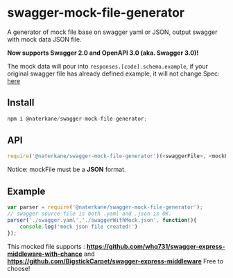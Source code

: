 # swagger-mock-file-generator
A generator of mock file base on swagger yaml or JSON, output swagger with mock data JSON file.

**Now supports Swagger 2.0 and OpenAPI 3.0 (aka. Swagger 3.0)!**

The mock data will pour into  ````responses.[code].schema.example````, if your original swagger file has already defined example, it will not change
Spec: [here](https://github.com/OAI/OpenAPI-Specification/blob/master/versions/2.0.md#fixed-fields-13)
## Install
````javascript
npm i @naterkane/swagger-mock-file-generator;
````
## API
````javascript
require('@naterkane/swagger-mock-file-generator')(<swaggerFile>, <mockFile>[, callback])
````
Notice: mockFile must be a **JSON** format.
## Example
````javascript
var parser = require('@naterkane/swagger-mock-file-generator');
// swagger source file is both .yaml and .json is OK.
parser('./swagger.yaml','./swaggerWithMock.json', function(){
    console.log('mock json file created!')
});

````
This mocked file supports :
**https://github.com/whq731/swagger-express-middleware-with-chance** and
**https://github.com/BigstickCarpet/swagger-express-middleware**
Free to choose!
